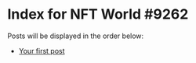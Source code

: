 # Index for NFT World #9262
Posts will be displayed in the order below:

- [Your first post](./001-first.md)

